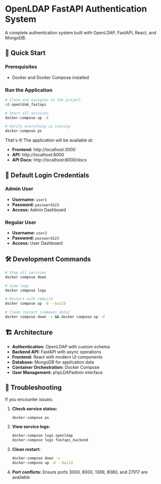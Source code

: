 # OpenLDAP FastAPI Authentication System

A complete authentication system built with OpenLDAP, FastAPI, React, and MongoDB.

## 🚀 Quick Start

### Prerequisites
- Docker and Docker Compose installed

### Run the Application

```bash
# Clone and navigate to the project
cd openldab_fastapi

# Start all services
docker-compose up -d

# Verify everything is running
docker-compose ps
```

That's it! The application will be available at:
- **Frontend:** http://localhost:3000
- **API:** http://localhost:8000
- **API Docs:** http://localhost:8000/docs

## 🔐 Default Login Credentials

### Admin User
- **Username:** `user1`
- **Password:** `password123`
- **Access:** Admin Dashboard

### Regular User
- **Username:** `user2` 
- **Password:** `password123`
- **Access:** User Dashboard

## 🛠️ Development Commands

```bash
# Stop all services
docker compose down

# View logs
docker compose logs

# Restart with rebuild
docker compose up -d --build

# Clean restart (removes data)
docker compose down -v && docker compose up -d
```

## 🏗️ Architecture

- **Authentication:** OpenLDAP with custom schema
- **Backend API:** FastAPI with async operations
- **Frontend:** React with modern UI components
- **Database:** MongoDB for application data
- **Container Orchestration:** Docker Compose
- **User Management:** phpLDAPadmin interface

## 🚨 Troubleshooting

If you encounter issues:

1. **Check service status:**
   ```bash
   docker-compose ps
   ```

2. **View service logs:**
   ```bash
   docker-compose logs openldap
   docker-compose logs fastapi_backend
   ```

3. **Clean restart:**
   ```bash
   docker-compose down -v
   docker-compose up -d --build
   ```

4. **Port conflicts:** Ensure ports 3000, 8000, 1389, 8080, and 27017 are available
